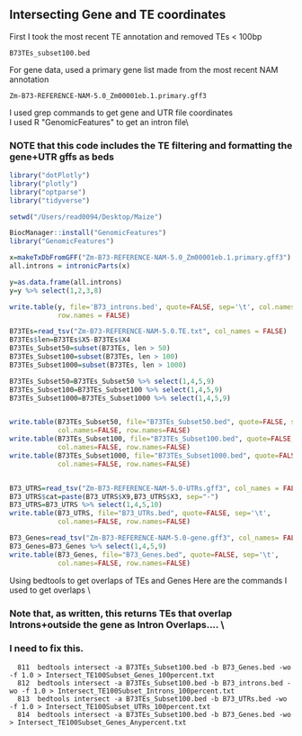 ## Intersecting Gene and TE coordinates

First I took the most recent TE annotation and removed TEs < 100bp
```
B73TEs_subset100.bed
```

For gene data, used a primary gene list made from the most recent NAM annotation
```
Zm-B73-REFERENCE-NAM-5.0_Zm00001eb.1.primary.gff3
```

I used grep commands to get gene and UTR file coordinates \
I used R "GenomicFeatures" to get an intron file\
### NOTE that this code includes the TE filtering and formatting the gene+UTR gffs as beds
```R
library("dotPlotly")
library("plotly")
library("optparse")
library("tidyverse")

setwd("/Users/read0094/Desktop/Maize")

BiocManager::install("GenomicFeatures")
library("GenomicFeatures")

x=makeTxDbFromGFF("Zm-B73-REFERENCE-NAM-5.0_Zm00001eb.1.primary.gff3")
all.introns = intronicParts(x)

y=as.data.frame(all.introns)
y=y %>% select(1,2,3,8)

write.table(y, file='B73_introns.bed', quote=FALSE, sep='\t', col.names = FALSE, 
            row.names = FALSE)

B73TEs=read_tsv("Zm-B73-REFERENCE-NAM-5.0.TE.txt", col_names = FALSE)
B73TEs$len=B73TEs$X5-B73TEs$X4
B73TEs_Subset50=subset(B73TEs, len > 50)
B73TEs_Subset100=subset(B73TEs, len > 100)
B73TEs_Subset1000=subset(B73TEs, len > 1000)

B73TEs_Subset50=B73TEs_Subset50 %>% select(1,4,5,9)
B73TEs_Subset100=B73TEs_Subset100 %>% select(1,4,5,9)
B73TEs_Subset1000=B73TEs_Subset1000 %>% select(1,4,5,9)


write.table(B73TEs_Subset50, file="B73TEs_Subset50.bed", quote=FALSE, sep='\t',
            col.names=FALSE, row.names=FALSE)
write.table(B73TEs_Subset100, file="B73TEs_Subset100.bed", quote=FALSE, sep='\t',
            col.names=FALSE, row.names=FALSE)
write.table(B73TEs_Subset1000, file="B73TEs_Subset1000.bed", quote=FALSE, sep='\t',
            col.names=FALSE, row.names=FALSE)


B73_UTRS=read_tsv("Zm-B73-REFERENCE-NAM-5.0-UTRs.gff3", col_names = FALSE)
B73_UTRS$cat=paste(B73_UTRS$X9,B73_UTRS$X3, sep="-")
B73_UTRS=B73_UTRS %>% select(1,4,5,10)
write.table(B73_UTRS, file="B73_UTRs.bed", quote=FALSE, sep='\t',
            col.names=FALSE, row.names=FALSE)

B73_Genes=read_tsv("Zm-B73-REFERENCE-NAM-5.0-gene.gff3", col_names= FALSE)
B73_Genes=B73_Genes %>% select(1,4,5,9)
write.table(B73_Genes, file="B73_Genes.bed", quote=FALSE, sep='\t',
            col.names=FALSE, row.names=FALSE)
```

Using bedtools to get overlaps of TEs and Genes
Here are the commands I used to get overlaps \
### Note that, as written, this returns TEs that overlap Introns+outside the gene as Intron Overlaps.... \
### I need to fix this.

```
  811  bedtools intersect -a B73TEs_Subset100.bed -b B73_Genes.bed -wo -f 1.0 > Intersect_TE100Subset_Genes_100percent.txt
  812  bedtools intersect -a B73TEs_Subset100.bed -b B73_introns.bed -wo -f 1.0 > Intersect_TE100Subset_Introns_100percent.txt
  813  bedtools intersect -a B73TEs_Subset100.bed -b B73_UTRs.bed -wo -f 1.0 > Intersect_TE100Subset_UTRs_100percent.txt
  814  bedtools intersect -a B73TEs_Subset100.bed -b B73_Genes.bed -wo > Intersect_TE100Subset_Genes_Anypercent.txt
```


